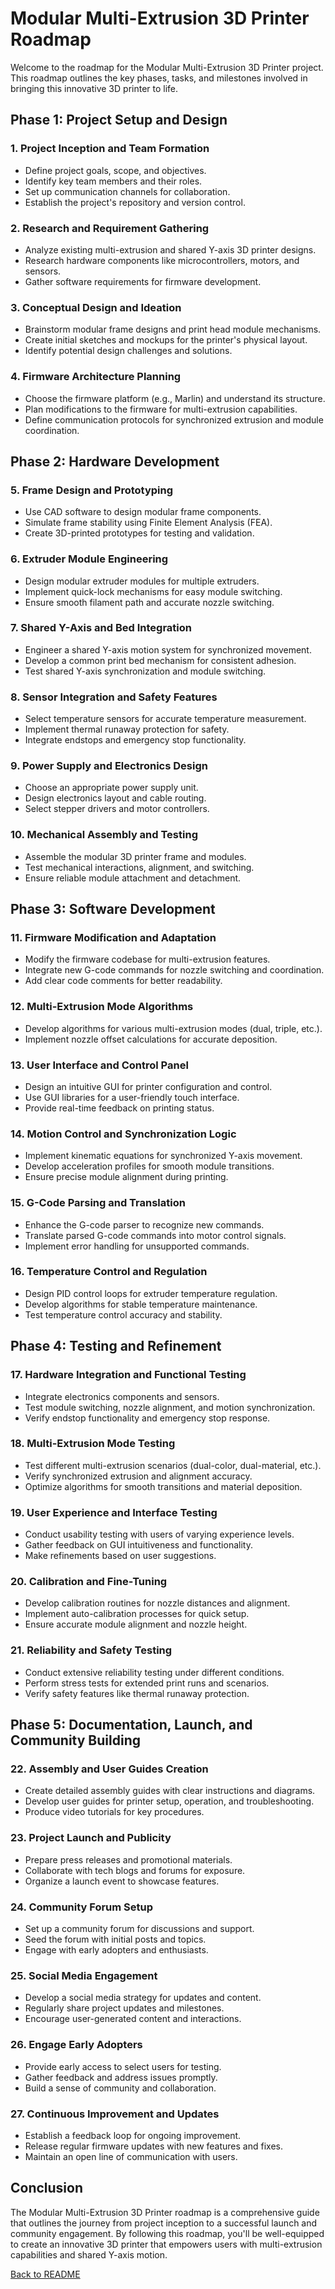 # Modular Multi-Extrusion 3D Printer Roadmap

Welcome to the roadmap for the Modular Multi-Extrusion 3D Printer project. This roadmap outlines the key phases, tasks, and milestones involved in bringing this innovative 3D printer to life.

## Phase 1: Project Setup and Design

### 1. Project Inception and Team Formation

- Define project goals, scope, and objectives.
- Identify key team members and their roles.
- Set up communication channels for collaboration.
- Establish the project's repository and version control.

### 2. Research and Requirement Gathering

- Analyze existing multi-extrusion and shared Y-axis 3D printer designs.
- Research hardware components like microcontrollers, motors, and sensors.
- Gather software requirements for firmware development.

### 3. Conceptual Design and Ideation

- Brainstorm modular frame designs and print head module mechanisms.
- Create initial sketches and mockups for the printer's physical layout.
- Identify potential design challenges and solutions.

### 4. Firmware Architecture Planning

- Choose the firmware platform (e.g., Marlin) and understand its structure.
- Plan modifications to the firmware for multi-extrusion capabilities.
- Define communication protocols for synchronized extrusion and module coordination.

## Phase 2: Hardware Development

### 5. Frame Design and Prototyping

- Use CAD software to design modular frame components.
- Simulate frame stability using Finite Element Analysis (FEA).
- Create 3D-printed prototypes for testing and validation.

### 6. Extruder Module Engineering

- Design modular extruder modules for multiple extruders.
- Implement quick-lock mechanisms for easy module switching.
- Ensure smooth filament path and accurate nozzle switching.

### 7. Shared Y-Axis and Bed Integration

- Engineer a shared Y-axis motion system for synchronized movement.
- Develop a common print bed mechanism for consistent adhesion.
- Test shared Y-axis synchronization and module switching.

### 8. Sensor Integration and Safety Features

- Select temperature sensors for accurate temperature measurement.
- Implement thermal runaway protection for safety.
- Integrate endstops and emergency stop functionality.

### 9. Power Supply and Electronics Design

- Choose an appropriate power supply unit.
- Design electronics layout and cable routing.
- Select stepper drivers and motor controllers.

### 10. Mechanical Assembly and Testing

- Assemble the modular 3D printer frame and modules.
- Test mechanical interactions, alignment, and switching.
- Ensure reliable module attachment and detachment.

## Phase 3: Software Development

### 11. Firmware Modification and Adaptation

- Modify the firmware codebase for multi-extrusion features.
- Integrate new G-code commands for nozzle switching and coordination.
- Add clear code comments for better readability.

### 12. Multi-Extrusion Mode Algorithms

- Develop algorithms for various multi-extrusion modes (dual, triple, etc.).
- Implement nozzle offset calculations for accurate deposition.

### 13. User Interface and Control Panel

- Design an intuitive GUI for printer configuration and control.
- Use GUI libraries for a user-friendly touch interface.
- Provide real-time feedback on printing status.

### 14. Motion Control and Synchronization Logic

- Implement kinematic equations for synchronized Y-axis movement.
- Develop acceleration profiles for smooth module transitions.
- Ensure precise module alignment during printing.

### 15. G-Code Parsing and Translation

- Enhance the G-code parser to recognize new commands.
- Translate parsed G-code commands into motor control signals.
- Implement error handling for unsupported commands.

### 16. Temperature Control and Regulation

- Design PID control loops for extruder temperature regulation.
- Develop algorithms for stable temperature maintenance.
- Test temperature control accuracy and stability.

## Phase 4: Testing and Refinement

### 17. Hardware Integration and Functional Testing

- Integrate electronics components and sensors.
- Test module switching, nozzle alignment, and motion synchronization.
- Verify endstop functionality and emergency stop response.

### 18. Multi-Extrusion Mode Testing

- Test different multi-extrusion scenarios (dual-color, dual-material, etc.).
- Verify synchronized extrusion and alignment accuracy.
- Optimize algorithms for smooth transitions and material deposition.

### 19. User Experience and Interface Testing

- Conduct usability testing with users of varying experience levels.
- Gather feedback on GUI intuitiveness and functionality.
- Make refinements based on user suggestions.

### 20. Calibration and Fine-Tuning

- Develop calibration routines for nozzle distances and alignment.
- Implement auto-calibration processes for quick setup.
- Ensure accurate module alignment and nozzle height.

### 21. Reliability and Safety Testing

- Conduct extensive reliability testing under different conditions.
- Perform stress tests for extended print runs and scenarios.
- Verify safety features like thermal runaway protection.

## Phase 5: Documentation, Launch, and Community Building

### 22. Assembly and User Guides Creation

- Create detailed assembly guides with clear instructions and diagrams.
- Develop user guides for printer setup, operation, and troubleshooting.
- Produce video tutorials for key procedures.

### 23. Project Launch and Publicity

- Prepare press releases and promotional materials.
- Collaborate with tech blogs and forums for exposure.
- Organize a launch event to showcase features.

### 24. Community Forum Setup

- Set up a community forum for discussions and support.
- Seed the forum with initial posts and topics.
- Engage with early adopters and enthusiasts.

### 25. Social Media Engagement

- Develop a social media strategy for updates and content.
- Regularly share project updates and milestones.
- Encourage user-generated content and interactions.

### 26. Engage Early Adopters

- Provide early access to select users for testing.
- Gather feedback and address issues promptly.
- Build a sense of community and collaboration.

### 27. Continuous Improvement and Updates

- Establish a feedback loop for ongoing improvement.
- Release regular firmware updates with new features and fixes.
- Maintain an open line of communication with users.

## Conclusion

The Modular Multi-Extrusion 3D Printer roadmap is a comprehensive guide that outlines the journey from project inception to a successful launch and community engagement. By following this roadmap, you'll be well-equipped to create an innovative 3D printer that empowers users with multi-extrusion capabilities and shared Y-axis motion.


[Back to README](README.md)
